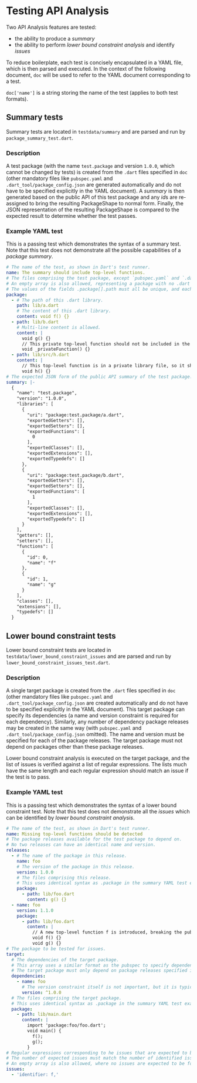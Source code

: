 # Testing API Analysis

Two API Analysis features are tested:
* the ability to produce a *summary*
* the ability to perform *lower bound constraint analysis* and identify *issues*

To reduce boilerplate, each test is concisely encapsulated in a YAML file, which is then parsed and executed. In the context of the following document, `doc` will be used to refer to the YAML document corresponding to a test.

`doc['name']` is a string storing the name of the test (applies to both test formats).

## Summary tests

Summary tests are located in `testdata/summary` and are parsed and run by `package_summary_test.dart`.

### Description

A test package (with the name `test.package` and version `1.0.0`, which cannot be changed by tests) is created from the `.dart` files specified in `doc` (other mandatory files like `pubspec.yaml` and `.dart_tool/package_config.json` are generated automatically and do not have to be specified explicitly in the YAML document). A *summary* is then generated based on the public API of this test package and any *id*s are re-assigned to bring the resulting PackageShape to normal form. Finally, the JSON representation of the resulting PackageShape is compared to the expected result to determine whether the test passes.

### Example YAML test

This is a passing test which demonstrates the syntax of a summary test. Note that this test does not demonstrate all the possible capabilities of a *package summary*.

```yaml
# The name of the test, as shown in Dart's test runner.
name: The summary should include top-level functions.
# The files comprising the test package, except `pubspec.yaml` and `.dart_tool/package_config.json` which are generated automatically.
# An empty array is also allowed, representing a package with no .dart library files.
# The values of the fields .package[].path must all be unique, and each one must be a relative path from the test package root.
package:
  - # The path of this .dart library.
    path: lib/a.dart
    # The content of this .dart library.
    content: void f() {}
  - path: lib/b.dart
    # Multi-line content is allowed.
    content: |
      void g() {}
      // This private top-level function should not be included in the summary.
      void _privateFunction() {}
  - path: lib/src/h.dart
    content: |
      // This top-level function is in a private library file, so it should not be included in the summary.
      void h() {}
# The expected JSON form of the public API summary of the test package. This must be an exact match of the actual generated summary if the test is to pass.
summary: |-
  {
    "name": "test.package",
    "version": "1.0.0",
    "libraries": [
      {
        "uri": "package:test.package/a.dart",
        "exportedGetters": [],
        "exportedSetters": [],
        "exportedFunctions": [
          0
        ],
        "exportedClasses": [],
        "exportedExtensions": [],
        "exportedTypedefs": []
      },
      {
        "uri": "package:test.package/b.dart",
        "exportedGetters": [],
        "exportedSetters": [],
        "exportedFunctions": [
          1
        ],
        "exportedClasses": [],
        "exportedExtensions": [],
        "exportedTypedefs": []
      }
    ],
    "getters": [],
    "setters": [],
    "functions": [
      {
        "id": 0,
        "name": "f"
      },
      {
        "id": 1,
        "name": "g"
      }
    ],
    "classes": [],
    "extensions": [],
    "typedefs": []
  }
```

## Lower bound constraint tests

Lower bound constraint tests are located in `testdata/lower_bound_constraint_issues` and are parsed and run by `lower_bound_constraint_issues_test.dart`.

### Description

A single target package is created from the `.dart` files specified in `doc` (other mandatory files like `pubspec.yaml` and `.dart_tool/package_config.json` are created automatically and do not have to be specified explicitly in the YAML document). This target package can specify its dependencies (a name and version constraint is required for each dependency). Similarly, any number of dependency package releases may be created in the same way (with `pubspec.yaml` and `.dart_tool/package_config.json` omitted). The name and version must be specified for each of the package releases. The target package must not depend on packages other than these package releases.

Lower bound constraint analysis is executed on the target package, and the list of issues is verified against a list of regular expressions. The lists much have the same length and each regular expression should match an issue if the test is to pass.

### Example YAML test

This is a passing test which demonstrates the syntax of a lower bound constraint test. Note that this test does not demonstrate all the *issues* which can be identified by *lower bound constraint analysis*.

```yaml
# The name of the test, as shown in Dart's test runner.
name: Missing top-level functions should be detected
# The package releases available for the test package to depend on.
# No two releases can have an identical name and version.
releases:
  - # The name of the package in this release.
    name: foo
    # The version of the package in this release.
    version: 1.0.0
    # The files comprising this release.
    # This uses identical syntax as .package in the summary YAML test example.
    package:
      - path: lib/foo.dart
        content: g() {}
  - name: foo
    version: 1.1.0
    package:
      - path: lib/foo.dart
        content: |
          // A new top-level function f is introduced, breaking the public API of the package foo.
          void f() {}
          void g() {}
# The package to be tested for issues.
target:
  # The dependencies of the target package.
  # This array uses a similar format as the pubspec to specify dependencies and constraints.
  # The target package must only depend on package releases specified in .releases .
  dependencies:
    - name: foo
      # The version constraint itself is not important, but it is typically chosen to match two available releases, one of which is installed as a dependency of the target, and the other is allowed but may have a different public API. 
      version: ^1.0.0
  # The files comprising the target package.
  # This uses identical syntax as .package in the summary YAML test example.
  package:
    - path: lib/main.dart
      content: |
        import 'package:foo/foo.dart';
        void main() {
          f();
          g();
        }
# Regular expressions corresponding to he issues that are expected to be found.
# The number of expected issues must match the number of identified issues, and each regular expression corresponding to an expected issue must match exactly one string representation of an identified issue.
# An empty array is also allowed, where no issues are expected to be found.
issues:
  - 'identifier: f,'
```
